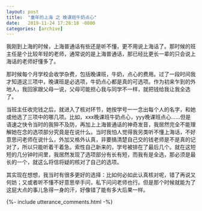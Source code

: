 ```yaml
---
layout: post
title:  "童年的上海 之 晚课班牛奶点心"
date:   2019-11-24 17:28:18 -0800
categories: [archive]
---
```


我刚到上海的时候，上海普通话有些还是听不懂，更不用说上海话了。那时候的班主任是个比较年轻的老师，通常说的是上海普通话，那已经比更长一辈的只会说上海话的老师好懂多了。

那时候每个月学校会收学杂费，包括晚课班，牛奶，点心的费用。过了一段时间我才知道这三项中，晚课班是必选项，牛奶点心都是真的可选项。作为初来乍到的外地人，我回家跟父母一说，父母可能担心我与同学不一样，就把钱给我让我全选了。

当班主任收完钱之后，就进入了核对环节，她按学号一一念出每个人的名字，和她或他选了三项中的哪几项。比如，xxx晚课班牛奶点心，yyy晚课班点心……但是语速之快令当时的我猝不及防，再加上上海普通话的神奇发音，我居然完全不能理解她在念的选项部分究竟是在说什么。当时我怕人觉得我另类听不懂上海话，不好意思问老师在说什么，外加又格外认真，非要搞清楚自己交的钱老师是不是真的记对了，所以只能听着干着急。索性自己新来的，学号被排在了最后几个。就在这短短的几分钟时间里，我居然发现了选项部分有长有短，而我有是全选，那必须是最长的一个，就这么将信将疑的核对了自己的选项。

其实现在想想，我当时有很多更好的选择：比如何必如此认真核对呢，错了再说又何妨；又或者听不懂不好意思举手问，私下问问老师也行。但是那个时候就能为了这屁大点的事儿急得一身的汗，好像错了能有多大后果一样。

{%- include utterance_comments.html -%}